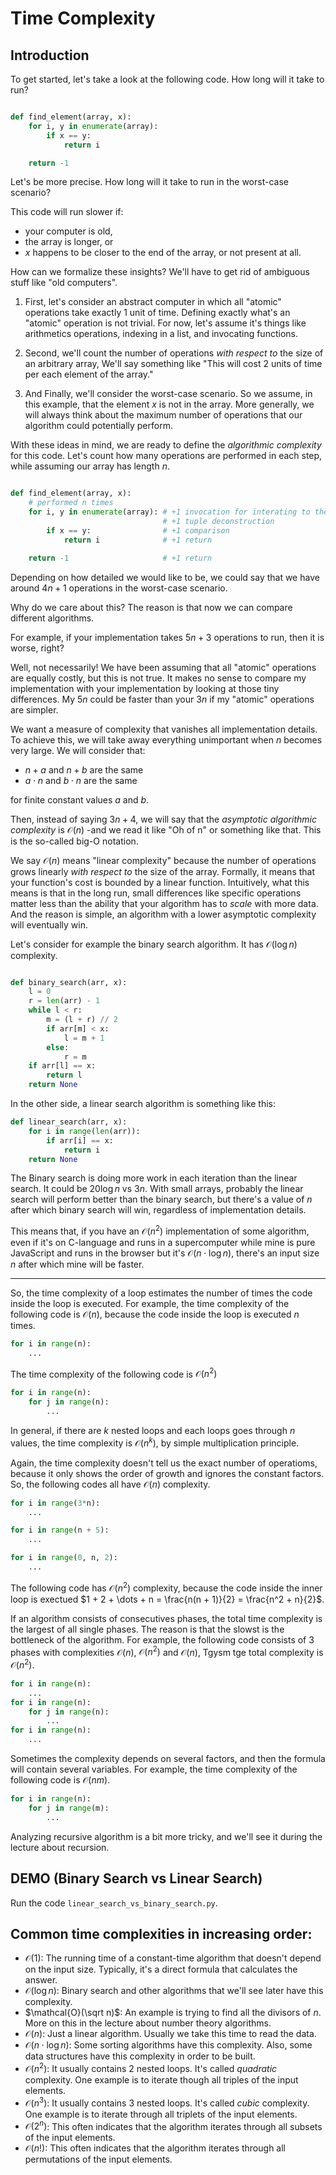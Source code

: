 <h1>Time Complexity </h1>

<h2>Introduction</h2>

To get started, let's take a look at the following code. How long will it take to run?

```Python

def find_element(array, x):
    for i, y in enumerate(array):
        if x == y:
            return i

    return -1
```

Let's be more precise. How long will it take to run in the worst-case scenario?

This code will run slower if:
- your computer is old,
- the array is longer, or
- $x$ happens to be closer to the end of the array, or not present at all.

How can we formalize these insights? We'll have to get rid of ambiguous stuff like "old computers".

1. First, let's consider an abstract computer in which all "atomic" operations take exactly $1$ unit of time. Defining exactly what's an "atomic" operation is not trivial. For now, let's assume it's things like arithmetics operations, indexing in a list, and invocating functions.

2. Second, we'll count the number of operations *with respect to* the size of an arbitrary array, We'll say something like "This will cost 2 units of time per each element of the array."

3. And Finally, we'll consider the worst-case scenario. So we assume, in this example, that the element $x$ is not in the array. More generally, we will always think about the maximum number of operations that our algorithm could potentially perform.

With these ideas in mind, we are ready to define the *algorithmic complexity* for this code.
Let's count how many operations are performed in each step, while assuming our array has length $n$.

```Python

def find_element(array, x):
    # performed n times
    for i, y in enumerate(array): # +1 invocation for interating to the next element
                                  # +1 tuple deconstruction
        if x == y:                # +1 comparison
            return i              # +1 return

    return -1                     # +1 return
```

Depending on how detailed we would like to be, we could say that we have around $4n + 1$ operations in the worst-case scenario.

Why do we care about this?
The reason is that now we can compare different algorithms.

For example, if your implementation takes $5n + 3$ operations to run, then it is worse, right?

Well, not necessarily!
We have been assuming that all "atomic" operations are equally costly, but this is not true.
It makes no sense to compare my implementation with your implementation by looking at those tiny differences. My $5n$ could be faster than your $3n$ if my "atomic" operations are simpler.

We want a measure of complexity that vanishes all implementation details.
To achieve this, we will take away everything unimportant when $n$ becomes very large. We will consider that:

- $n + a$ and $n + b$ are the same
- $a\cdot n$ and $b\cdot n$ are the same

for finite constant values $a$ and $b$.

Then, instead of saying $3n + 4$, we will say that the *asymptotic algorithmic complexity* is $\mathcal{O}(n)$ -and we read it like "Oh of n" or something like that. This is the so-called big-O notation.

We say $\mathcal{O}(n)$ means "linear complexity" because the number of operations grows linearly *with respect to* the size of the array.
Formally, it means that your function's cost is bounded by a linear function.
Intuitively, what this means is that in the long run, small differences like specific operations matter less than the ability that your algorithm has to *scale* with more data. And the reason is simple, an algorithm with a lower asymptotic complexity will eventually win.

Let's consider for example the binary search algorithm. It has $\mathcal{O}(\log n)$ complexity.

```Python

def binary_search(arr, x):
    l = 0
    r = len(arr) - 1
    while l < r:
        m = (l + r) // 2
        if arr[m] < x:
            l = m + 1
        else:
            r = m 
    if arr[l] == x:
        return l
    return None
```

In the other side, a linear search algorithm is something like this:

```Python
def linear_search(arr, x):
    for i in range(len(arr)):
        if arr[i] == x:
            return i
    return None 
```

The Binary search is doing more work in each iteration than the linear search. It could be $20 \log n$ vs $3 n$. With small arrays, probably the linear search will perform better than the binary search, but there's a value of $n$ after which binary search will win, regardless of implementation details.

This means that, if you have an $\mathcal{O}(n^2)$ implementation of some algorithm, even if it's on C-language and runs in a supercomputer while mine is pure JavaScript and runs in the browser but it's $\mathcal{O}(n \cdot \log n)$, there's an input size $n$ after which mine will be faster.

---

So, the time complexity of a loop estimates the number of times the code inside the loop is executed. For example, the time complexity of the following code is $\mathcal{O}(n)$, because the code inside the loop is executed $n$ times.

```Python
for i in range(n):
    ...
```

The time complexity of the following code is $\mathcal{O}(n^2)$
```Python
for i in range(n):
    for j in range(n):
        ...
```

In general, if there are $k$ nested loops and each loops goes through $n$ values, the time complexity is $\mathcal{O}(n^k)$, by simple multiplication principle.

Again, the time complexity doesn't tell us the exact number of operatioms, because it only shows the order of growth and ignores the constant factors. So, the following codes all have $\mathcal{O}(n)$ complexity.

```Python
for i in range(3*n):
    ...

for i in range(n + 5):
    ...

for i in range(0, n, 2):
    ...
```

The following code has $\mathcal{O}(n^2)$ complexity, because the code inside the inner loop is exectued $1 + 2 + \dots + n = \frac{n(n + 1)}{2} = \frac{n^2 + n}{2}$.

If an algorithm consists of consecutives phases, the total time complexity is the largest of all single phases. The reason is that the slowst is the bottleneck of the algorithm. For example, the following code consists of 3 phases with complexities $\mathcal{O}(n)$, $\mathcal{O}(n^2)$ and $\mathcal{O}(n)$, Tgysm tge total complexity is $\mathcal{O}(n^2)$.
```Python
for i in range(n):
    ...
for i in range(n):
    for j in range(n):
        ...
for i in range(n):
    ...
```

Sometimes the complexity depends on several factors, and then the formula will contain several variables. For example, the time complexity of the following code is $\mathcal{O}(n m)$.
```Python
for i in range(n):
    for j in range(m):
        ...
```

Analyzing recursive algorithm is a bit more tricky, and we'll see it during the lecture about recursion.

<h2> DEMO (Binary Search vs Linear Search) </h2>


Run the code `linear_search_vs_binary_search.py`.


<h2>Common time complexities in increasing order:</h2>


- $\mathcal{O}(1)$: The running time of a constant-time algorithm that doesn't depend on the input size. Typically, it's a direct formula that calculates the answer. 
- $\mathcal{O}(\log n)$: Binary search and other algorithms that we'll see later have this complexity.
- $\mathcal{O}(\sqrt n)$: An example is trying to find all the divisors of $n$. More on this in the lecture about number theory algorithms.
- $\mathcal{O}(n)$: Just a linear algorithm. Usually we take this time to read the data.
- $\mathcal{O}(n \cdot \log n)$: Some sorting algorithms have this complexity. Also, some data structures have this complexity in order to be built.
- $\mathcal{O}(n^2)$: It usually contains 2 nested loops. It's called *quadratic* complexity. One example is to iterate though all triples of the input elements.
- $\mathcal{O}(n^3)$: It usually contains 3 nested loops. It's called *cubic* complexity. One example is to iterate through all triplets of the input elements.
- $\mathcal{O}(2^n)$: This often indicates that the algorithm iterates through all subsets of the input elements. 
- $\mathcal{O}(n!)$: This often indicates that the algorithm iterates through all permutations of the input elements.